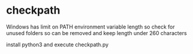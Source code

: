 # checkpath
Windows has limit on PATH environment variable length so check for unused folders so can be removed and keep length under 260 characters

install python3 and execute checkpath.py
